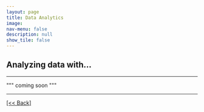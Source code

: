 ```yaml
---
layout: page
title: Data Analytics
image: 
nav-menu: false
description: null
show_tile: false
---
```


## Analyzing data with...

---

""" coming soon """




---
[[<< Back]](https://github.com/CVanchieri/DSPortfolio/blob/master/TileB_DataAnaytics.html)
